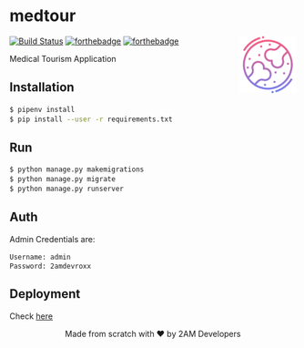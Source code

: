 # medtour

[<img src="medtour/static/icons/bone.png" align="right" width="100">](https://arcane-shore-58046.herokuapp.com)

[![Build Status](https://travis-ci.com/mohitkyadav/calldoc.svg?token=pLJkWav1wbnbGfoLfZtG&branch=master)](https://travis-ci.com/mohitkyadav/calldoc)
[![forthebadge](http://forthebadge.com/images/badges/built-with-love.svg)](http://forthebadge.com)
[![forthebadge](http://forthebadge.com/images/badges/makes-people-smile.svg)](http://forthebadge.com)

Medical Tourism Application

## Installation

```bash
$ pipenv install
$ pip install --user -r requirements.txt

```

## Run

```bash
$ python manage.py makemigrations
$ python manage.py migrate
$ python manage.py runserver
```

## Auth

Admin Credentials are:
```
Username: admin
Password: 2amdevroxx
```

## Deployment

Check [here](https://arcane-shore-58046.herokuapp.com)

<p align="center"> Made from scratch with ❤ by 2AM Developers </p>
